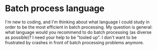 
# Batch process language

I'm new to coding, and I'm thinking about what language I could study in order to be the most efficient in batch processing.
My question is general: what language would you recommend to do batch processing (as diverse as possible)?
I need your help to be "tooled up". I don't want to be frustrated by crashes in front of batch processing problems anymore.

        